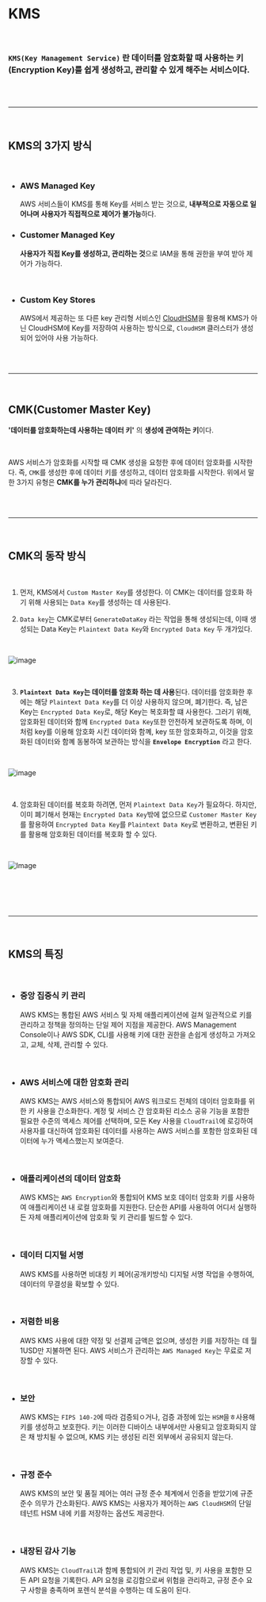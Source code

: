 # **KMS**

<br>

### **`KMS(Key Management Service)`** 란 데이터를 암호화할 때 사용하는 **키(Encryption Key)를 쉽게 생성하고, 관리할 수 있게 해주는 서비스**이다.

<br>
<br>

---

<br>

## **KMS의 3가지 방식**

<br>

+ ### **AWS Managed Key**

    AWS 서비스들이 KMS를 통해 Key를 서비스 받는 것으로, **내부적으로 자동으로 일어나며 사용자가 직접적으로 제어가 불가능**하다.

+ ### **Customer Managed Key**

    **사용자가 직접 Key를 생성하고, 관리하는 것**으로 IAM을 통해 권한을 부여 받아 제어가 가능하다.

<br>

+ ### **Custom Key Stores**

   AWS에서 제공하는 또 다른 key 관리형 서비스인 [CloudHSM](./CloudHSM.md)을 활용해 KMS가 아닌 CloudHSM에 Key를 저장하여 사용하는 방식으로, `CloudHSM` 클러스터가 생성되어 있어야 사용 가능하다.



<br><br>

---

<br>

## **CMK(Customer Master Key)**

**'데이터를 암호화하는데 사용하는 데이터 키'** 의 **생성에 관여하는 키**이다.

<br>

AWS 서비스가 암호화를 시작할 때 CMK 생성을 요청한 후에 데이터 암호화를 시작한다. 즉, `CMK`를 생성한 후에 데이터 키를 생성하고, 데이터 암호화를 시작한다. 위에서 말한 3가지 유형은 **CMK를 누가 관리하냐**에 따라 달라진다.


<br><br>

---

<br>

## **CMK의 동작 방식**

<br>

1. 먼저, KMS에서 `Custom Master Key`를 생성한다. 이 CMK는 데이터를 암호화 하기 위해 사용되는 `Data Key`를 생성하는 데 사용된다.

2. `Data key`는 CMK로부터 `GenerateDataKey` 라는 작업을 통해 생성되는데, 이때 생성되는 Data Key는 `Plaintext Data Key`와 `Encrypted Data Key` 두 개가있다.

<br>

![image](./../../Image/Cloud-AWS-KMS-CMK-DataKeyGenerate.png)

<br>

3. **`Plaintext Data Key`는 데이터를 암호화 하는 데 사용**된다. 데이터를 암호화한 후에는 해당 `Plaintext Data Key`를 더 이상 사용하지 않으며, 폐기한다. 즉, 남은 Key는 `Encrypted Data Key`로, 해당 Key는 복호화할 떄 사용한다. 그러기 위해, 암호화된 데이터와 함께 `Encrypted Data Key`또한 안전하게 보관하도록 하며, 이처럼 key를 이용해 암호화 시킨 데이터와 함꼐, key 또한 암호화하고, 이것을 암호화된 데이터와 함꼐 동봉하여 보관하는 방식을 **`Envelope Encryption`** 라고 한다.

<br>

![image](../../Image/Cloud-AWS-KMS-EnvelopeEncryption.png)

<br>



4. 암호화된 데이터를 복호화 하려면, 먼저 `Plaintext Data Key`가 필요하다. 하지만, 이미 폐기해서 현재는 `Encrypted Data Key`밖에 없으므로 `Customer Master Key`를 활용하여 `Encrypted Data Key`를 `Plaintext Data Key`로 변환하고, 변환된 키를 활용해 암호화된 데이터를 복호화 할 수 있다.

<br>

![Image](../../Image/Cloud-AWS-KMS-Envelopedecrypt.png)

<br>


<br><br>

---

<br>

## **KMS의 특징**

<br>

+ ### 중앙 집중식 키 관리

    AWS KMS는 통합된 AWS 서비스 및 자체 애플리케이션에 걸쳐 일관적으로 키를 관리하고 정책을 정의하는 단일 제어 지점을 제공한다. AWS Management Console이나 AWS SDK, CLI를 사용해 키에 대한 권한을 손쉽게 생성하고 가져오고, 교체, 삭제, 관리할 수 있다.

<br>

+ ### AWS 서비스에 대한 암호화 관리

    AWS KMS는 AWS 서비스와 통합되어 AWS 워크로드 전체의 데이터 암호화를 위한 키 사용을 간소화한다. 계정 및 서비스 간 암호화된 리소스 공유 기능을 포함한 필요한 수준의 액세스 제어를 선택하며, 모든 Key 사용을 `CloudTrail`에 로깅하여 사용자를 대신하여 암호화된 데이터를 사용하는 AWS 서비스를 포함한 암호화된 데이터에 누가 액세스했는지 보여준다.

<br>

+ ### 애플리케이션의 데이터 암호화

    AWS KMS는 `AWS Encryption`와 통합되어 KMS 보호 데이터 암호화 키를 사용하여 애플리케이션 내 로컬 암호화를 지원한다. 단순한 API를 사용하여 어디서 실행하든 자체 애플리케이션에 암호화 및 키 관리를 빌드할 수 있다.

<br>

+ ### 데이터 디지털 서명

    AWS KMS를 사용하면 비대칭 키 페어(공개키방식) 디지털 서명 작업을 수행하여, 데이터의 무결성을 확보할 수 있다. 

<br>

+ ### 저렴한 비용

    AWS KMS 사용에 대한 약정 및 선결제 금액은 없으며, 생성한 키를 저장하는 데 월 1USD만 지불하면 된다. AWS 서비스가 관리하는 `AWS Managed Key`는 무료로 저장할 수 있다.

<br>

+ ### 보안

    AWS KMS는 `FIPS 140-2`에 따라 검증되ㅇ거나, 검증 과정에 있는 `HSM`을ㅎ사용해 키를 생성하고 보호한다. 키는 이러한 디바이스 내부에서만 사용되고 암호화되지 않은 채 방치될 수 없으며, KMS 키는 생성된 리전 외부에서 공유되지 않는다.

<br>

+ ### 규정 준수

    AWS KMS의 보안 및 품질 제어는 여러 규정 준수 체계에서 인증을 받았기에 규준 준수 의무가 간소화된다. AWS KMS는 사용자가 제어하는 `AWS CloudHSM`의 단일 테넌트 HSM 내에 키를 저장하는 옵션도 제공한다.

<br>

+ ### 내장된 감사 기능

    AWS KMS는 `CloudTrail`과 함께 통합되어 키 관리 작업 및, 키 사용을 포함한 모든 API 요청을 기록한다. API 요청을 로깅함으로써 위험을 관리하고, 규정 준수 요구 사항을 충족하며 포렌식 분석을 수행하는 데 도움이 된다.

<br><br>